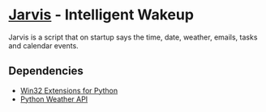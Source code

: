 [Jarvis](http://github.com/adammansfield/jarvis) - Intelligent Wakeup
=====================================================================

Jarvis is a script that on startup says the time, date, weather, emails, tasks and calendar events.

Dependencies
------------
* [Win32 Extensions for Python](http://sourceforge.net/projects/pywin32/files/pywin32/)
* [Python Weather API](http://code.google.com/p/python-weather-api/downloads/detail?name=pywapi-0.2.2.tar.gz&can=2&q=)